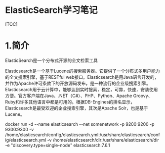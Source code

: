 # ElasticSearch学习笔记

[TOC]



# 1.简介

ElasticSearch是一个分布式开源的全文检索工具

Elasticsearch是一个基于Lucene的搜索服务器。它提供了一个分布式多用户能力的全文搜索引擎，基于RESTful web接口。Elasticsearch是用Java语言开发的，并作为Apache许可条款下的开放源码发布，是一种流行的企业级搜索引擎。Elasticsearch用于云计算中，能够达到实时搜索，稳定，可靠，快速，安装使用方便。官方客户端在Java、.NET（C#）、PHP、Python、Apache Groovy、Ruby和许多其他语言中都是可用的。根据DB-Engines的排名显示，Elasticsearch是最受欢迎的企业搜索引擎，其次是Apache Solr，也是基于Lucene。

docker run -d --name elasticsearch --net somenetwork -p 9200:9200 -p 9300:9300 -v /home/elasticsearch/config/elasticsearch.yml:/usr/share/elasticsearch/config/elasticsearch.yml  -v /home/elasticsearch/dir:/usr/share/elasticsearch/dir -e "discovery.type=single-node"    elasticsearch:7.6.1   



